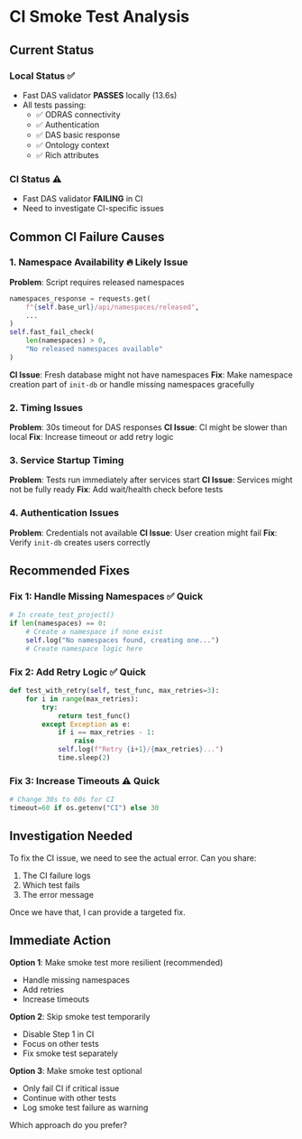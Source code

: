 # CI Smoke Test Analysis

## Current Status

### Local Status ✅
- Fast DAS validator **PASSES** locally (13.6s)
- All tests passing:
  - ✅ ODRAS connectivity
  - ✅ Authentication
  - ✅ DAS basic response
  - ✅ Ontology context
  - ✅ Rich attributes

### CI Status ⚠️
- Fast DAS validator **FAILING** in CI
- Need to investigate CI-specific issues

## Common CI Failure Causes

### 1. Namespace Availability 🔥 Likely Issue
**Problem**: Script requires released namespaces
```python
namespaces_response = requests.get(
    f"{self.base_url}/api/namespaces/released",
    ...
)
self.fast_fail_check(
    len(namespaces) > 0,
    "No released namespaces available"
)
```

**CI Issue**: Fresh database might not have namespaces
**Fix**: Make namespace creation part of `init-db` or handle missing namespaces gracefully

### 2. Timing Issues
**Problem**: 30s timeout for DAS responses
**CI Issue**: CI might be slower than local
**Fix**: Increase timeout or add retry logic

### 3. Service Startup Timing
**Problem**: Tests run immediately after services start
**CI Issue**: Services might not be fully ready
**Fix**: Add wait/health check before tests

### 4. Authentication Issues
**Problem**: Credentials not available
**CI Issue**: User creation might fail
**Fix**: Verify `init-db` creates users correctly

## Recommended Fixes

### Fix 1: Handle Missing Namespaces ✅ Quick
```python
# In create_test_project()
if len(namespaces) == 0:
    # Create a namespace if none exist
    self.log("No namespaces found, creating one...")
    # Create namespace logic here
```

### Fix 2: Add Retry Logic ✅ Quick
```python
def test_with_retry(self, test_func, max_retries=3):
    for i in range(max_retries):
        try:
            return test_func()
        except Exception as e:
            if i == max_retries - 1:
                raise
            self.log(f"Retry {i+1}/{max_retries}...")
            time.sleep(2)
```

### Fix 3: Increase Timeouts ⚠️ Quick
```python
# Change 30s to 60s for CI
timeout=60 if os.getenv("CI") else 30
```

## Investigation Needed

To fix the CI issue, we need to see the actual error. Can you share:
1. The CI failure logs
2. Which test fails
3. The error message

Once we have that, I can provide a targeted fix.

## Immediate Action

**Option 1**: Make smoke test more resilient (recommended)
- Handle missing namespaces
- Add retries
- Increase timeouts

**Option 2**: Skip smoke test temporarily
- Disable Step 1 in CI
- Focus on other tests
- Fix smoke test separately

**Option 3**: Make smoke test optional
- Only fail CI if critical issue
- Continue with other tests
- Log smoke test failure as warning

Which approach do you prefer?
